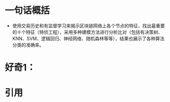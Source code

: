 # 一句话概括
- 使用交易历史和有监督学习来揭示区块链网络上各个节点的特征，找出最重要的十个特征（特侦工程），采用多种建模方法进行分析比对（包括有决策树、KNN、SVM、逻辑回归、神经网络、随机森林等等），结果也展示了各种算法分类的准确率。

# 好奇1：

# 引用
